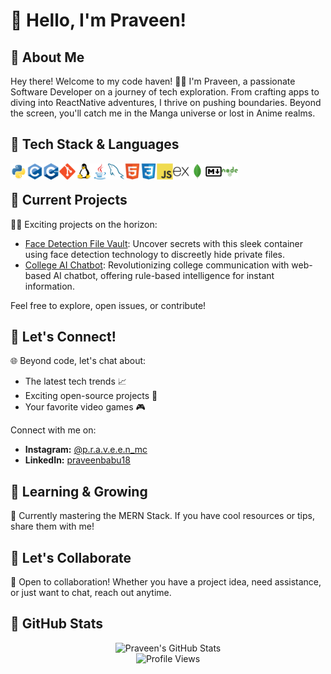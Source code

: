 # 👋 Hello, I'm Praveen!

## 🚀 About Me

Hey there! Welcome to my code haven! 👨‍💻 I'm Praveen, a passionate Software Developer on a journey of tech exploration. From crafting apps to diving into ReactNative adventures, I thrive on pushing boundaries. Beyond the screen, you'll catch me in the Manga universe or lost in Anime realms.

## 🔧 Tech Stack & Languages

<img align="left" alt="Python" width="26px" src="https://github.com/devicons/devicon/blob/master/icons/python/python-original.svg" />
<img align="left" alt="C" width="26px" src="https://github.com/devicons/devicon/blob/master/icons/c/c-original.svg" />
<img align="left" alt="C++" width="26px" src="https://github.com/devicons/devicon/blob/master/icons/cplusplus/cplusplus-original.svg" />
<img align="left" alt="Git" width="26px" src="https://github.com/devicons/devicon/blob/master/icons/git/git-original.svg" />
<img align="left" alt="Linux" width="26px" src="https://github.com/devicons/devicon/blob/master/icons/linux/linux-original.svg" />
<img align="left" alt="Java" width="26px" src="https://github.com/devicons/devicon/blob/master/icons/java/java-original.svg" />
<img align="left" alt="SQL" width="26px" src="https://github.com/devicons/devicon/blob/master/icons/mysql/mysql-original.svg" />
<img align="left" alt="HTML" width="26px" src="https://github.com/devicons/devicon/blob/master/icons/html5/html5-original.svg" />
<img align="left" alt="CSS" width="26px" src="https://github.com/devicons/devicon/blob/master/icons/css3/css3-original.svg" />
<img align="left" alt="JS" width="26px" src="https://github.com/devicons/devicon/blob/master/icons/javascript/javascript-original.svg" />
<img align="left" alt="JS" width="26px" src="https://github.com/devicons/devicon/blob/master/icons/express/express-original.svg" />
<img align="left" alt="JS" width="26px" src="https://github.com/devicons/devicon/blob/master/icons/mongodb/mongodb-original.svg" />
<img align="left" alt="JS" width="26px" src="https://github.com/devicons/devicon/blob/master/icons/markdown/markdown-original.svg" />
<img align="left" alt="JS" width="26px" src="https://github.com/devicons/devicon/blob/master/icons/nodejs/nodejs-plain-wordmark.svg" />
<br>

## 🚧 Current Projects

👨‍💻 Exciting projects on the horizon:

- [Face Detection File Vault](https://github.com/Praveen-mc/face-recognition-vault): Uncover secrets with this sleek container using face detection technology to discreetly hide private files.
- [College AI Chatbot](https://github.com/Praveen-mc/ChatBot_Flask): Revolutionizing college communication with web-based AI chatbot, offering rule-based intelligence for instant information.

Feel free to explore, open issues, or contribute!

## 🤔 Let's Connect!

🌐 Beyond code, let's chat about:

- The latest tech trends 📈
- Exciting open-source projects 🚀
- Your favorite video games 🎮

Connect with me on:

- **Instagram:** [@p.r.a.v.e.e.n_mc](https://www.instagram.com/p.r.a.v.e.e.n_mc/)
- **LinkedIn:** [praveenbabu18](https://www.linkedin.com/in/praveenbabu18/)

## 🌱 Learning & Growing

🚀 Currently mastering the MERN Stack. If you have cool resources or tips, share them with me!

## 👥 Let's Collaborate

🤝 Open to collaboration! Whether you have a project idea, need assistance, or just want to chat, reach out anytime.

## 🚀 GitHub Stats

<div align="center">
  <img src="https://github-readme-stats.vercel.app/api?username=Praveen-mc&show_icons=true&theme=radical" alt="Praveen's GitHub Stats">
  <br>
  <img src="https://komarev.com/ghpvc/?username=Praveen-mc" alt="Profile Views">
</div>






